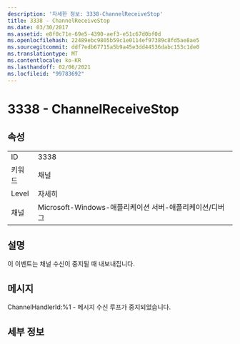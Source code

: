 ```yaml
---
description: '자세한 정보: 3338-ChannelReceiveStop'
title: 3338 - ChannelReceiveStop
ms.date: 03/30/2017
ms.assetid: e8f0c71e-69e5-4390-aef3-e51c67d0bf0d
ms.openlocfilehash: 22489ebc9805b59c1e0114ef97389c8fd5ae8ae5
ms.sourcegitcommit: ddf7edb67715a5b9a45e3dd44536dabc153c1de0
ms.translationtype: MT
ms.contentlocale: ko-KR
ms.lasthandoff: 02/06/2021
ms.locfileid: "99783692"
---
```

# <a name="3338---channelreceivestop"></a>3338 - ChannelReceiveStop

## <a name="properties"></a>속성  
  
|||  
|-|-|  
|ID|3338|  
|키워드|채널|  
|Level|자세히|  
|채널|Microsoft-Windows-애플리케이션 서버-애플리케이션/디버그|  
  
## <a name="description"></a>설명  

 이 이벤트는 채널 수신이 중지될 때 내보내집니다.  
  
## <a name="message"></a>메시지  

 ChannelHandlerId:%1 - 메시지 수신 루프가 중지되었습니다.  
  
## <a name="details"></a>세부 정보
